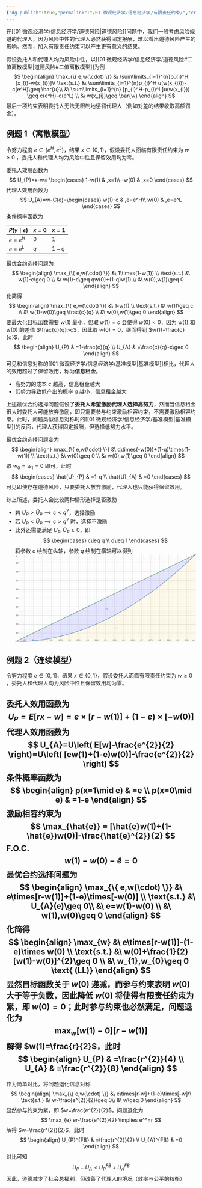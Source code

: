 ```yaml
---
{"dg-publish":true,"permalink":"/01 微观经济学/信息经济学/有限责任约束/","created":"2024-07-25T11:41:14.000+08:00","updated":"2024-07-25T11:41:14.000+08:00"}
---
```



在[[01 微观经济学/信息经济学/道德风险\|道德风险]]问题中，我们一般考虑风险规避的代理人，因为风险中性的代理人必然获得固定报酬，难以看出道德风险产生的影响。然而，加入有限责任约束可以产生更有意义的结果。

假设委托人和代理人均为风险中性，以[[01 微观经济学/信息经济学/道德风险#二值离散模型\|道德风险#二值离散模型]]为例
$$
\begin{align}
\max_{\{ e,w(\cdot) \}} &\ \sum\limits_{i=1}^{n}p_{i}^H [x_{i}-w(x_{i})]\\
\text{s.t.} &\ \sum\limits_{i=1}^{n}p_{i}^H u(w(x_{i}))-c(e^H)\geq \bar{u}\\
&\ \sum\limits_{i=1}^{n} [p_{i}^H-p_{i}^L]u(w(x_{i})) \geq c(e^H)-c(e^L) \\
&\ w(x_{i})\geq \bar{w}
\end{align}
$$
最后一项约束表明委托人无法无限制地惩罚代理人（例如对差的结果收取高额罚金）。

## 例题 1（离散模型）

令努力程度 $e\in \{ e^H,e^L \}$，结果 $x \in \{ 0,1 \}$，假设委托人面临有限责任约束为 $w\geq 0$ ，委托人和代理人均为风险中性且保留效用均为零。

委托人效用函数为
$$
U_{P}=x-w=
\begin{cases}
1-w(1)  & ,x=1\\
-w(0) & ,x=0
\end{cases}
$$
代理人效用函数为
$$
U_{A}=w-C(e)=\begin{cases}
w(1)-c  & ,e=e^H\\
w(0) & ,e=e^L
\end{cases}
$$
条件概率函数为

| $P(y\mid e)$ | $x=0$ | $x=1$ |
| ------------ | ----- | ----- |
| $e=e^H$      | $0$   | $1$   |
| $e=e^L$      | $q$   | $1-q$ |

 最优合约选择问题为
$$
\begin{align}
\max_{\{ e,w(\cdot) \}} &\ 1\times(1-w(1)) \\
\text{s.t.} &\ w(1)-c\geq 0 \\
&\ w(1)-c\geq qw(0)+(1-q)w(1)  \\
&\ w(0),w(1)\geq 0 
\end{align}
$$
化简得
$$
\begin{align}
\max_{\{ e,w(\cdot) \}} &\ 1-w(1) \\
\text{s.t.} &\ w(1)\geq c \\
&\ w(1)-w(0)\geq \frac{c}{q}  \\
&\ w(0),w(1)\geq 0 
\end{align}
$$
要最大化目标函数需要 $w(1)$ 最小，但取 $w(1)=c$ 会使得 $w(0)<0$，因为 $w(1)$ 和 $w(0)$ 的差值 $\frac{c}{q}>c$，因此取 $w(0)=0$，继而得到 $w(1)=\frac{c}{q}$，此时
$$
\begin{align}
U_{P} & =1-\frac{c}{q} \\
U_{A} & =\frac{c}{q}-c\geq 0
\end{align}
$$
可见和信息对称的[[01 微观经济学/信息经济学/基准模型\|基准模型]]相比，代理人的效用超过了保留效用，称为**信息租金**。
- 高努力的成本 $c$ 越高，信息租金越大
- 低努力导致低产出的概率 $q$ 越小，信息租金越大

上述最优合约选择问题假设了**委托人希望激励代理人选择高努力**，然而当信息租金很大时委托人可能放弃激励，即只需要参与约束激励相容约束，不需要激励相容约束。此时，问题类似信息对称时的[[01 微观经济学/信息经济学/基准模型\|基准模型]]的反面，代理人获得固定报酬，但选择低努力水平。

最优合约选择问题变为
$$
\begin{align}
\max_{\{ e,w(\cdot) \}} &\ q\times(-w(0))+(1-q)\times(1-w(1)) \\
\text{s.t.} &\ w(0)\geq 0 \\
&\ w(0),w(1)\geq 0 
\end{align}
$$
取 $w_{0}=w_{1}=0$ 即可，此时
$$
\begin{cases}
\hat{U}_{P} & =1-q \\
\hat{U}_{A} & =0
\end{cases}
$$
可见即使存在道德风险，只要委托人放弃激励，代理人也只能获得保留效用。

综上所述，委托人会比较两种情形选择是否激励
- 若 $U_{P}>\hat{U}_{P}\implies c<q^{2}$，选择激励
- 若 $U_{P}<\hat{U}_{P}\implies c>q^{2}$ 时，选择不激励
- 此外还需要满足 $U_{P},\hat{U}_{P}\geq 0$，即
$$
\begin{cases}
c\leq q \\
q\leq 1
\end{cases}
$$
将参数 $c$ 绘制在纵轴，参数 $q$ 绘制在横轴可以得到
![Pasted image 20230523170839.png](https://raw.githubusercontent.com/ykonut/picx-images-hosting/master/picgo/image-adc8a8c818164e2cdc33d77251d87f36.png)

## 例题 2（连续模型）

令努力程度 $e\in[0,1]$，结果 $x \in \{ 0,1 \}$，假设委托人面临有限责任约束为 $w\geq 0$ ，委托人和代理人均为风险中性且保留效用均为零。

委托人效用函数为
$$
U_{P}=E[rx-w]=
e\times[r-w(1)]+(1-e)\times[-w(0)]
$$
代理人效用函数为
$$
U_{A}=U\left( E[w]-\frac{e^{2}}{2} \right)=U\left( [ew(1)+(1-e)w(0)]-\frac{e^{2}}{2} \right)
$$
条件概率函数为
$$
\begin{align}
p(x=1\mid e) & =e \\
p(x=0\mid e) & =1-e
\end{align}
$$
激励相容约束为
$$
\max_{\hat{e}} = [\hat{e}w(1)+(1-\hat{e})w(0)]-\frac{\hat{e}^{2}}{2} 
$$
F.O.C.
$$
w(1)-w(0)-\hat{e}=0
$$
最优合约选择问题为
$$
\begin{align}
\max_{\{ e,w(\cdot) \}} &\ e\times[r-w(1)]+(1-e)\times[-w(0)] \\
\text{s.t.} &\  U_{A}(e)\geq 0\\
&\ e=w(1)-w(0)  \\
&\ w(1),w(0)\geq 0
\end{align}
$$
化简得
$$
\begin{align}
\max_{w} &\ e\times[r-w(1)]-(1-e)\times w(0) \\
\text{s.t.}
&\ w(0)+\frac{1}{2}[w(1)-w(0)]^{2}\geq 0 \\
&\ w_{1},w_{0}\geq 0 \text{ (LL)}
\end{align}
$$
显然目标函数关于 $w(0)$ 递减，而参与约束表明 $w(0)$ 大于等于负数，因此降低 $w(0)$ 将使得有限责任约束为紧，即 $w(0)=0$；此时参与约束也必然满足，问题退化为
$$
\max_{w} [w(1)-0][r-w(1)]
$$
解得 $w(1)=\frac{r}{2}$，此时
$$
\begin{align}
U_{P} & =\frac{r^{2}}{4} \\
U_{A} & =\frac{r^{2}}{8}
\end{align}
$$
---
作为简单对比，将问题退化信息对称
$$
\begin{align}
\max_{\{ e,w(\cdot) \}} &\ e\times[r-w]+(1-e)\times[-w]\\
\text{s.t.} &\  w-\frac{e^{2}}{2}\geq 0\\
&\ w\geq 0
\end{align}
$$
显然参与约束为紧，即 $w=\frac{e^{2}}{2}$，问题退化为
$$
\max_{e} er-\frac{e^{2}}{2} \implies e^*=r
$$
解得 $w=\frac{r^{2}}{2}$，此时
$$
\begin{align}
U_{P}^{FB} & =\frac{r^{2}}{2} \\
U_{A}^{FB} & =0
\end{align}
$$
对比可知
$$
U_{P}+U_{A}<U_{P}^{FB}+U_{A}^{FB}
$$
因此，道德减少了社会总福利，但改善了代理人的境况（效率与公平的权衡）
